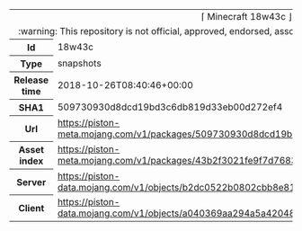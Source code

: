 <html><table>
<tr><td colspan="2" align="center"><img width="0" height="0"><br/>⌈ Minecraft 18w43c ⌋<br/><img width="0" height="0"></td></tr>
<tr><td colspan="2" align="center"><img width="0" height="0"><br/>
:warning: This repository is not official, approved, endorsed, associated or connected with Mojang :warning:
<br/><img width="0" height="0"></td></tr>
<tr><th>Id</th><td>18w43c</td></tr>
<tr><th>Type</th><td>snapshots</td></tr>
<tr><th>Release time</th><td>2018-10-26T08:40:46+00:00</td></tr>
<tr><th>SHA1</th><td>509730930d8dcd19bd3c6db819d33eb00d272ef4</td></tr>
<tr><th>Url</th><td><a href="https://piston-meta.mojang.com/v1/packages/509730930d8dcd19bd3c6db819d33eb00d272ef4/18w43c.json">https://piston-meta.mojang.com/v1/packages/509730930d8dcd19bd3c6db819d33eb00d272ef4/18w43c.json</a></td></tr>
<tr><th>Asset index</th><td><a href="https://piston-meta.mojang.com/v1/packages/43b2f3021fe9f7d768378de95538e22da3ee8301/1.14.json">https://piston-meta.mojang.com/v1/packages/43b2f3021fe9f7d768378de95538e22da3ee8301/1.14.json</a></td></tr>
<tr><th>Server</th><td><a href="https://piston-data.mojang.com/v1/objects/b2dc0522b0802cbb8e81d1afd3e46be8819d3c1d/server.jar">https://piston-data.mojang.com/v1/objects/b2dc0522b0802cbb8e81d1afd3e46be8819d3c1d/server.jar</a></td></tr>
<tr><th>Client</th><td><a href="https://piston-data.mojang.com/v1/objects/a040369aa294a5a42048d828b03592b54db6a8d3/client.jar">https://piston-data.mojang.com/v1/objects/a040369aa294a5a42048d828b03592b54db6a8d3/client.jar</a></td></tr>
</table></html>